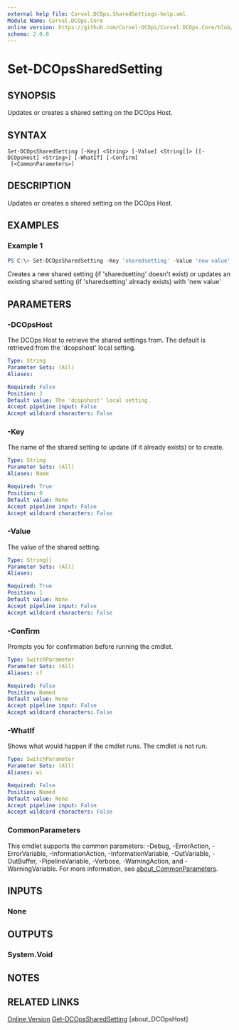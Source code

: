 ```yaml
---
external help file: Corvel.DCOps.SharedSettings-help.xml
Module Name: Corvel.DCOps.Core
online version: https://github.com/Corvel-DCOps/Corvel.DCOps.Core/blob/main/Source/docs/Set-DCOpsSharedSetting.md
schema: 2.0.0
---
```


# Set-DCOpsSharedSetting

## SYNOPSIS
Updates or creates a shared setting on the DCOps Host. 

## SYNTAX

```
Set-DCOpsSharedSetting [-Key] <String> [-Value] <String[]> [[-DCOpsHost] <String>] [-WhatIf] [-Confirm]
 [<CommonParameters>]
```

## DESCRIPTION
Updates or creates a shared setting on the DCOps Host.

## EXAMPLES

### Example 1
```powershell
PS C:\> Set-DCOpsSharedSetting -Key 'sharedsetting' -Value 'new value'
```

Creates a new shared setting (if 'sharedsetting' doesn't exist) or updates an existing shared setting (if 'sharedsetting' already exists) with 'new value'

## PARAMETERS

### -DCOpsHost
The DCOps Host to retrieve the shared settings from. 
The default is retrieved from the 'dcopshost' local setting.

```yaml
Type: String
Parameter Sets: (All)
Aliases:

Required: False
Position: 2
Default value: The 'dcopshost' local setting.
Accept pipeline input: False
Accept wildcard characters: False
```

### -Key
The name of the shared setting to update (if it already exists) or to create.

```yaml
Type: String
Parameter Sets: (All)
Aliases: Name

Required: True
Position: 0
Default value: None
Accept pipeline input: False
Accept wildcard characters: False
```

### -Value
The value of the shared setting.

```yaml
Type: String[]
Parameter Sets: (All)
Aliases:

Required: True
Position: 1
Default value: None
Accept pipeline input: False
Accept wildcard characters: False
```

### -Confirm
Prompts you for confirmation before running the cmdlet.

```yaml
Type: SwitchParameter
Parameter Sets: (All)
Aliases: cf

Required: False
Position: Named
Default value: None
Accept pipeline input: False
Accept wildcard characters: False
```

### -WhatIf
Shows what would happen if the cmdlet runs.
The cmdlet is not run.

```yaml
Type: SwitchParameter
Parameter Sets: (All)
Aliases: wi

Required: False
Position: Named
Default value: None
Accept pipeline input: False
Accept wildcard characters: False
```

### CommonParameters
This cmdlet supports the common parameters: -Debug, -ErrorAction, -ErrorVariable, -InformationAction, -InformationVariable, -OutVariable, -OutBuffer, -PipelineVariable, -Verbose, -WarningAction, and -WarningVariable. For more information, see [about_CommonParameters](http://go.microsoft.com/fwlink/?LinkID=113216).

## INPUTS

### None

## OUTPUTS

### System.Void

## NOTES

## RELATED LINKS

[Online Version](https://github.com/Corvel-DCOps/Corvel.DCOps.Core/blob/main/Source/docs/Set-DCOpsSharedSetting.md)
[Get-DCOpsSharedSetting]()
[about_DCOpsHost]